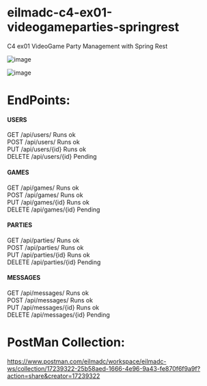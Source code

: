 # eilmadc-c4-ex01-videogameparties-springrest
 C4 ex01 VideoGame Party Management with Spring Rest
 
 
![image](https://user-images.githubusercontent.com/57563030/233208516-f377e070-909a-4f31-a772-b6627e66c5de.png)

![image](https://user-images.githubusercontent.com/57563030/233208668-b50f02f1-4cfc-4e2b-8fe9-c13e202eb529.png)

# EndPoints:

#### USERS  
GET /api/users/  Runs ok  
POST /api/users/  Runs ok   
PUT /api/users/{id}  Runs ok   
DELETE /api/users/{id}  Pending  

#### GAMES    
GET /api/games/  Runs ok   
POST /api/games/  Runs ok   
PUT /api/games/{id}  Runs ok   
DELETE /api/games/{id}  Pending  

#### PARTIES
GET /api/parties/  Runs ok   
POST /api/parties/  Runs ok   
PUT /api/parties/{id}  Runs ok   
DELETE /api/parties/{id}  Pending  

#### MESSAGES
GET /api/messages/  Runs ok   
POST /api/messages/  Runs ok  
PUT /api/messages/{id}  Runs ok   
DELETE /api/messages/{id} Pending  

# PostMan Collection:
https://www.postman.com/eilmadc/workspace/eilmadc-ws/collection/17239322-25b58aed-1666-4e96-9a43-fe870f6f9a9f?action=share&creator=17239322
